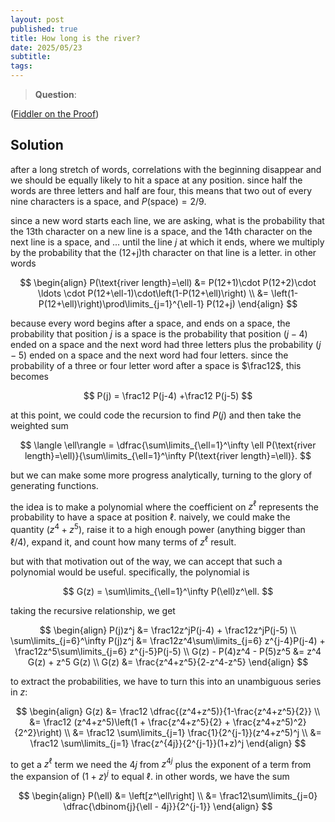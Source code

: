 ```yaml
---
layout: post
published: true
title: How long is the river?
date: 2025/05/23
subtitle: 
tags:
---
```


>**Question**:

<!--more-->

([Fiddler on the Proof](URL))

## Solution

after a long stretch of words, correlations with the beginning disappear and we should be equally likely to hit a space at any position. since half the words are three letters and half are four, this means that two out of every nine characters is a space, and $P(\text{space}) = 2/9.$

since a new word starts each line, we are asking, what is the probability that the 13th character on a new line is a space, and the 14th character on the next line is a space, and ... until the line $j$ at which it ends, where we multiply by the probability that the (12+j)th character on that line is a letter. in other words

$$ 
\begin{align}
  P(\text{river length}=\ell) &= P(12+1)\cdot P(12+2)\cdot \ldots \cdot P(12+\ell-1)\cdot\left(1-P(12+\ell)\right) \\
  &= \left(1-P(12+\ell)\right)\prod\limits_{j=1}^{\ell-1} P(12+j)
\end{align}
$$

because every word begins after a space, and ends on a space, the probability that position $j$ is a space is the probability that position $(j-4)$ ended on a space and the next word had three letters plus the probability $(j-5)$ ended on a space and the next word had four letters. since the probability of a three or four letter word after a space is $\frac12$, this becomes

$$ P(j) = \frac12 P(j-4) +\frac12 P(j-5) $$

at this point, we could code the recursion to find $P(j)$ and then take the weighted sum 

$$ \langle \ell\rangle = \dfrac{\sum\limits_{\ell=1}^\infty \ell P(\text{river length}=\ell)}{\sum\limits_{\ell=1}^\infty  P(\text{river length}=\ell)}. $$

but we can make some more progress analytically, turning to the glory of generating functions. 

the idea is to make a polynomial where the coefficient on $z^\ell$ represents the probability to have a space at position $\ell$. naively, we could make the quantity $(z^4 + z^5)$, raise it to a high enough power (anything bigger than $\ell/4$), expand it, and count how many terms of $z^\ell$ result. 

but with that motivation out of the way, we can accept that such a polynomial would be useful. specifically, the polynomial is 

$$ G(z) = \sum\limits_{\ell=1}^\infty P(\ell)z^\ell. $$

taking the recursive relationship, we get

$$
  \begin{align}
    P(j)z^j  &= \frac12z^jP(j-4) + \frac12z^jP(j-5) \\
    \sum\limits_{j=6}^\infty P(j)z^j  &= \frac12z^4\sum\limits_{j=6} z^{j-4}P(j-4) + \frac12z^5\sum\limits_{j=6} z^{j-5}P(j-5) \\
    G(z) - P(4)z^4 - P(5)z^5 &= z^4 G(z) + z^5 G(z) \\
    G(z) &= \frac{z^4+z^5}{2-z^4-z^5}
  \end{align}
$$

to extract the probabilities, we have to turn this into an unambiguous series in $z$:

$$
  \begin{align}
    G(z) &= \frac12 \dfrac{(z^4+z^5)}{1-\frac{z^4+z^5}{2}} \\
         &= \frac12 (z^4+z^5)\left(1 + \frac{z^4+z^5}{2} + \frac{z^4+z^5)^2}{2^2}\right) \\
         &= \frac12 \sum\limits_{j=1} \frac{1}{2^{j-1}}(z^4+z^5)^j \\
         &= \frac12 \sum\limits_{j=1} \frac{z^{4j}}{2^{j-1}}(1+z)^j
  \end{align}
$$

to get a $z^\ell$ term we need the $4j$ from $z^{4j}$ plus the exponent of a term from the expansion of $(1+z)^j$ to equal $\ell.$ in other words, we have the sum

$$ \begin{align} 
    P(\ell) &= \left[z^\ell\right] \\
      &= \frac12\sum\limits_{j=0} \dfrac{\dbinom{j}{\ell - 4j}}{2^{j-1}} 
    \end{align}
$$

<br>
